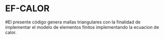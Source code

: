 # EF-CALOR
#El presente código genera mallas triangulares con la finalidad de implementar el modelo de elementos finitos implementando la ecuacion de calor.
